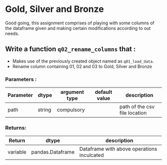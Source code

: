 # Gold, Silver and Bronze

Good going, this assignment comprises of playing with some columns of the dataframe given and making certain modifications according to out needs.

## Write a function `q02_rename_columns` that :
- Makes use of the previously created object named as `q01_load_data`.
- Rename column containing 01, 02 and 03 to Gold, Silver and Bronze

### Parameters :
| Parameter | dtype | argument type | default value | description |
| --- | --- | --- | --- | --- |
| path | string | compulsory |  | path of the csv file location |

### Returns:
| Return | dtype | description |
| --- | --- | --- |
| variable | pandas.Dataframe | Dataframe with above operations inculcated |
